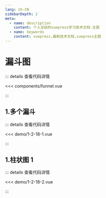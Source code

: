 ```yaml
---
lang: zh-CN
sidebarDepth: 2
meta:
  - name: description
    content: 个人总结的vuepress学习技术文档-主题
  - name: keywords
    content: vuepress,最新技术文档,vuepress主题
---
```


# 漏斗图

::: details 查看代码详情

<<< components/funnel.vue

:::

## 1.多个漏斗

  <Container url="https://zhoubichuan.com/resume/?type=echarts&name=1-2-18-1.vue" />

::: details 查看代码详情

<<< demo/1-2-18-1.vue

:::

## 1.柱状图 1

  <Container url="https://zhoubichuan.com/resume/?type=echarts&name=1-2-18-2.vue" />

::: details 查看代码详情

<<< demo/1-2-18-2.vue

:::
